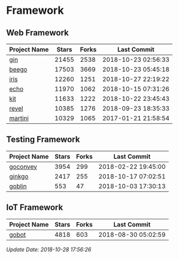 # Framework

## Web Framework

| Project Name | Stars | Forks | Last Commit |
| ------------ | ----- | ----- | ----------- |
| [gin](https://github.com/gin-gonic/gin) | 21455 | 2538 | 2018-10-23 02:56:33 |
| [beego](https://github.com/astaxie/beego) | 17503 | 3669 | 2018-10-23 05:45:18 |
| [iris](https://github.com/kataras/iris) | 12260 | 1251 | 2018-10-27 22:19:22 |
| [echo](https://github.com/labstack/echo) | 11970 | 1062 | 2018-10-15 07:31:26 |
| [kit](https://github.com/go-kit/kit) | 11633 | 1222 | 2018-10-22 23:45:43 |
| [revel](https://github.com/revel/revel) | 10385 | 1276 | 2018-09-23 18:35:33 |
| [martini](https://github.com/go-martini/martini) | 10329 | 1065 | 2017-01-21 21:58:54 |

## Testing Framework

| Project Name | Stars | Forks | Last Commit |
| ------------ | ----- | ----- | ----------- |
| [goconvey](https://github.com/smartystreets/goconvey) | 3954 | 299 | 2018-02-22 19:45:00 |
| [ginkgo](https://github.com/onsi/ginkgo) | 2417 | 255 | 2018-10-17 07:02:51 |
| [goblin](https://github.com/franela/goblin) | 553 | 47 | 2018-10-03 17:30:13 |

## IoT Framework

| Project Name | Stars | Forks | Last Commit |
| ------------ | ----- | ----- | ----------- |
| [gobot](https://github.com/hybridgroup/gobot) | 4818 | 603 | 2018-08-30 05:02:59 |

*Update Date: 2018-10-28 17:56:26*